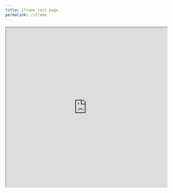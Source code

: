 ```yaml
---
title: iframe test page
permalink: /iframe
---
```


<iframe src="https://calendar.google.com/calendar/embed?src=gds.ace.stp%40gmail.com&ctz=Asia%2FSingapore" width="100%" height="500"></iframe>
